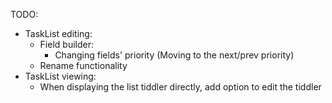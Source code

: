 
TODO:
 * TaskList editing:
	* Field builder:
		* Changing fields' priority (Moving to the next/prev priority)
	* Rename functionality
 * TaskList viewing:
	* When displaying the list tiddler directly, add option to edit the tiddler
